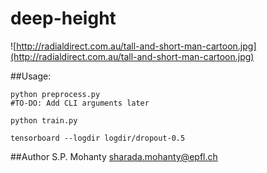 # deep-height

![http://radialdirect.com.au/tall-and-short-man-cartoon.jpg](http://radialdirect.com.au/tall-and-short-man-cartoon.jpg)

##Usage:
```
python preprocess.py
#TO-DO: Add CLI arguments later

python train.py

tensorboard --logdir logdir/dropout-0.5

```

##Author
S.P. Mohanty <sharada.mohanty@epfl.ch>
